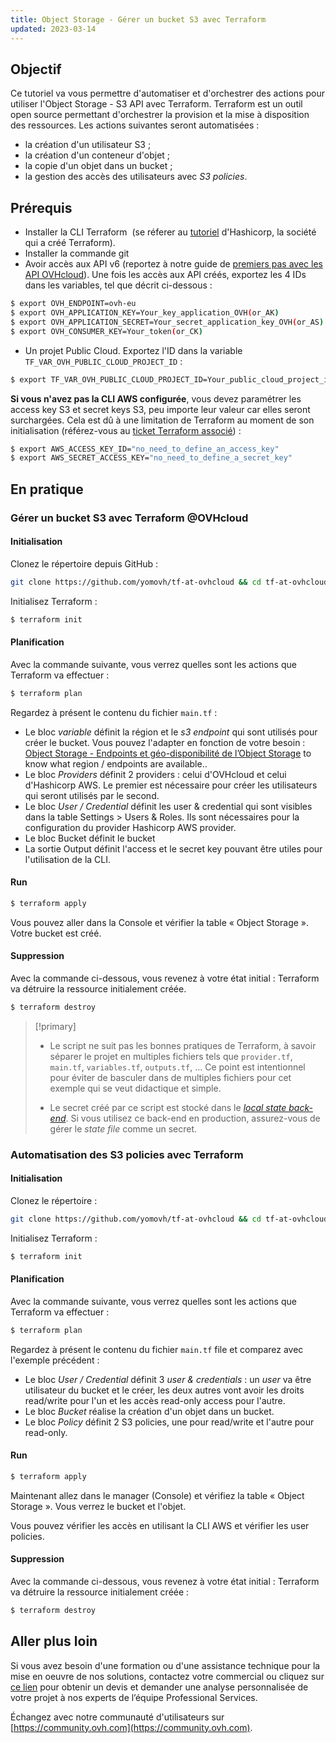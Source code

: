 ```yaml
---
title: Object Storage - Gérer un bucket S3 avec Terraform
updated: 2023-03-14
---
```


## Objectif

Ce tutoriel va vous permettre d'automatiser et d'orchestrer des actions pour utiliser l'Object Storage - S3 API avec Terraform. Terraform est un outil open source permettant d'orchestrer la provision et la mise à disposition des ressources. Les actions suivantes seront automatisées :

- la création d'un utilisateur S3 ;
- la création d'un conteneur d'objet ;
- la copie d'un objet dans un bucket ;
- la gestion des accès des utilisateurs avec *S3 policies*.

## Prérequis

- Installer la CLI Terraform  (se réferer au [tutoriel](https://developer.hashicorp.com/terraform/tutorials/aws-get-started/install-cli) d'Hashicorp, la société qui a créé Terraform). 
- Installer la commande git 
- Avoir accès aux API v6 (reportez à notre guide de [premiers pas avec les API OVHcloud](/pages/manage_and_operate/api/first-steps)). Une fois les accès aux API créés, exportez les 4 IDs dans les variables, tel que décrit ci-dessous :

```bash
$ export OVH_ENDPOINT=ovh-eu
$ export OVH_APPLICATION_KEY=Your_key_application_OVH(or_AK)
$ export OVH_APPLICATION_SECRET=Your_secret_application_key_OVH(or_AS)
$ export OVH_CONSUMER_KEY=Your_token(or_CK)
```   

- Un projet Public Cloud. Exportez l'ID dans la variable `TF_VAR_OVH_PUBLIC_CLOUD_PROJECT_ID` :

```bash
$ export TF_VAR_OVH_PUBLIC_CLOUD_PROJECT_ID=Your_public_cloud_project_id
```

**Si vous n'avez pas la CLI AWS configurée**, vous devez paramétrer les access key S3 et secret keys S3, peu importe leur valeur car elles seront surchargées. Cela est dû à une limitation de Terraform au moment de son initialisation (référez-vous au [ticket Terraform associé](https://github.com/hashicorp/terraform/issues/2430)) :

```bash
$ export AWS_ACCESS_KEY_ID="no_need_to_define_an_access_key"  
$ export AWS_SECRET_ACCESS_KEY="no_need_to_define_a_secret_key"
```

## En pratique

### Gérer un bucket S3 avec Terraform @OVHcloud

#### Initialisation

Clonez le répertoire depuis GitHub :

```bash
git clone https://github.com/yomovh/tf-at-ovhcloud && cd tf-at-ovhcloud/s3_bucket_only
```

Initialisez Terraform :

```bash
$ terraform init
```

#### Planification

Avec la commande suivante, vous verrez quelles sont les actions que Terraform va effectuer :

```bash
$ terraform plan
```

Regardez à présent le contenu du fichier `main.tf` :

- Le bloc *variable* définit la région et le *s3 endpoint* qui sont utilisés pour créer le bucket. Vous pouvez l'adapter en fonction de votre besoin : [Object Storage - Endpoints et géo-disponibilité de l’Object Storage](/pages/storage_and_backup/object_storage/s3_location) to know what region / endpoints are available..
- Le bloc *Providers* définit 2 providers : celui d'OVHcloud et celui d'Hashicorp AWS. Le premier est nécessaire pour créer les utilisateurs qui seront utilisés par le second.
- Le bloc *User / Credential* définit les user & credential qui sont visibles dans la table Settings > Users & Roles. Ils sont nécessaires pour la configuration du provider Hashicorp AWS provider.
- Le bloc Bucket définit le bucket 
- La sortie Output définit l'access et le secret key pouvant être utiles pour l'utilisation de la CLI.

#### Run

```bash
$ terraform apply
```

Vous pouvez aller dans la Console et vérifier la table « Object Storage ». Votre bucket est créé.

#### Suppression

Avec la commande ci-dessous, vous revenez à votre état initial : Terraform va détruire la ressource initialement créée.

```bash
$ terraform destroy
```

> [!primary]
>
> - Le script ne suit pas les bonnes pratiques de Terraform, à savoir séparer le projet en multiples fichiers tels que `provider.tf`, `main.tf`, `variables.tf`, `outputs.tf`, ... Ce point est intentionnel pour éviter de basculer dans de multiples fichiers pour cet exemple qui se veut didactique et simple.
>
> - Le secret créé par ce script est stocké dans le *[local state back-end](https://developer.hashicorp.com/terraform/language/settings/backends/local)*. Si vous utilisez ce back-end en production, assurez-vous de gérer le *state file* comme un secret.
>

### Automatisation des S3 policies avec Terraform

#### Initialisation

Clonez le répertoire :

```bash
git clone https://github.com/yomovh/tf-at-ovhcloud && cd tf-at-ovhcloud/s3_policy
```

Initialisez Terraform :

```bash
$ terraform init
```

#### Planification

Avec la commande suivante, vous verrez quelles sont les actions que Terraform va effectuer :

```bash
$ terraform plan
```

Regardez à présent le contenu du fichier `main.tf` file et comparez avec l'exemple précédent :

- Le bloc *User / Credential* définit 3 *user & credentials* : un *user* va être utilisateur du bucket et le créer, les deux autres vont avoir les droits read/write pour l'un et les accès read-only access pour l'autre.
- Le bloc *Bucket* réalise la création d'un objet dans un bucket.
- Le bloc *Policy* définit 2 S3 policies, une pour read/write et l'autre pour read-only.

#### Run

```bash
$ terraform apply
```

Maintenant allez dans le manager (Console) et vérifiez la table « Object Storage ». Vous verrez le bucket et l'objet.

Vous pouvez vérifier les accès en utilisant la CLI AWS et vérifier les user policies.

#### Suppression

Avec la commande ci-dessous, vous revenez à votre état initial : Terraform va détruire la ressource initialement créée :

```bash
$ terraform destroy
```

## Aller plus loin

Si vous avez besoin d'une formation ou d'une assistance technique pour la mise en oeuvre de nos solutions, contactez votre commercial ou cliquez sur [ce lien](https://www.ovhcloud.com/fr/professional-services/) pour obtenir un devis et demander une analyse personnalisée de votre projet à nos experts de l’équipe Professional Services.

Échangez avec notre communauté d'utilisateurs sur [https://community.ovh.com](https://community.ovh.com).
